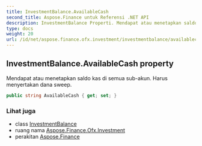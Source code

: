 ```yaml
---
title: InvestmentBalance.AvailableCash
second_title: Aspose.Finance untuk Referensi .NET API
description: InvestmentBalance Properti. Mendapat atau menetapkan saldo kas di semua subakun. Harus menyertakan dana sweep.
type: docs
weight: 20
url: /id/net/aspose.finance.ofx.investment/investmentbalance/availablecash/
---
```

## InvestmentBalance.AvailableCash property

Mendapat atau menetapkan saldo kas di semua sub-akun. Harus menyertakan dana sweep.

```csharp
public string AvailableCash { get; set; }
```

### Lihat juga

* class [InvestmentBalance](../)
* ruang nama [Aspose.Finance.Ofx.Investment](../../investmentbalance/)
* perakitan [Aspose.Finance](../../../)


